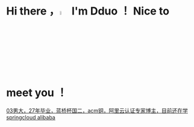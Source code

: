 # Hi there ，<a href="https://ericwxy.github.io/"><img src="https://media.giphy.com/media/hvRJCLFzcasrR4ia7z/giphy.gif" width="5%"></a>  I'm Dduo ！ Nice to meet you ！<a href="https://afdian.com/a/ericwxy" title="buy me a coffee" >
 
03男大，27年毕业，蓝桥杯国二，acm铜，阿里云认证专家博主，目前还在学springcloud alibaba
